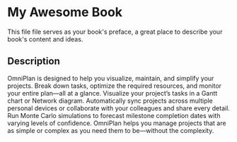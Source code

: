 # My Awesome Book

This file file serves as your book's preface, a great place to describe your book's content and ideas.

## Description
OmniPlan is designed to help you visualize, maintain, and simplify your projects. Break down tasks, optimize the required resources, and monitor your entire plan—all at a glance. Visualize your project’s tasks in a Gantt chart or Network diagram. Automatically sync projects across multiple personal devices or collaborate with your colleagues and share every detail. Run Monte Carlo simulations to forecast milestone completion dates with varying levels of confidence. OmniPlan helps you manage projects that are as simple or complex as you need them to be—without the complexity.
